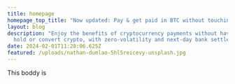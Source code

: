 ```yaml
---
title: homepage
homepage_top_title: "Now updated: Pay & get paid in BTC without touching Crypto "
layout: blog
description: "Enjoy the benefits of cryptocurrency payments without having to
  hold or convert crypto, with zero-volatility and next-day bank settlement.  "
date: 2024-02-01T11:28:06.625Z
featured: /uploads/nathan-dumlao-5hl5reicevy-unsplash.jpg
---
```

T﻿his boddy is
